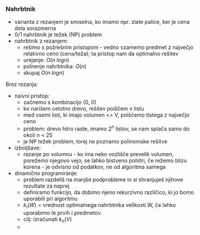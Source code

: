 ### Nahrbtnik
- varianta z rezanjem je smiselna, ko imamo npr. zlate palice, ker je cena dela sorazmerna
- 0/1 nahrbtnik je težek (NP) problem
- nahrbtnik z rezanjem:
	- rešimo s požrešnim pristopom - vedno vzamemo predmet z največjo relativno ceno (cena/teža); ta pristop nam da optimalno rešitev
	- urejanje: $O(n \; logn)$
	- polnenje nahrbtnika: $O(n)$
	- skupaj $O(n \; logn)$

Brez rezanja:
- naivni pristop:
	- začnemo s kombinacijo (0, 0)
	- ko narišem celotno drevo, rešitev poiščem v listu
	- med vsemi listi, ki imajo volumen <= V, poiščemo tistega z največjo ceno
	- problem: drevo hitro raste, imamo $2^n$ listov, se nam splača samo do okoli n < 25
	- je NP težek problem, torej ne poznamo polinomske rešitve
- izboljšave:
	- rezanje po volumnu - ko ima neko vozlišče prevelik volumen, porežemo njegovo vejo; se lahko bistveno pohitri, če režemo blizu korena - je odvisno od podatkov, ne od algoritma samega
- dinamično programiranje:
	- problem razdeliš na manjše podprobleme in si shranjuješ njihove rezultate za naprej
	- definiramo funkcijo, da dobimo njeno rekurzivno različico, ki jo bomo uporabili pri algoritmu
	- $k_i(W)$ = vrednost optimalnega nahrbtnika velikosti W, če lahko uporabimo le prvih i predmetov
	- cilj: izračunati $k_n(V)$
	- 